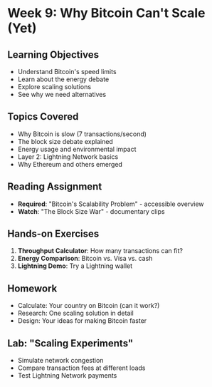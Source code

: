 # Week 9: Why Bitcoin Can't Scale (Yet)

## Learning Objectives

- Understand Bitcoin's speed limits
- Learn about the energy debate
- Explore scaling solutions
- See why we need alternatives

## Topics Covered

- Why Bitcoin is slow (7 transactions/second)
- The block size debate explained
- Energy usage and environmental impact
- Layer 2: Lightning Network basics
- Why Ethereum and others emerged

## Reading Assignment

- **Required**: "Bitcoin's Scalability Problem" - accessible overview
- **Watch**: "The Block Size War" - documentary clips

## Hands-on Exercises

1. **Throughput Calculator**: How many transactions can fit?
2. **Energy Comparison**: Bitcoin vs. Visa vs. cash
3. **Lightning Demo**: Try a Lightning wallet

## Homework

- Calculate: Your country on Bitcoin (can it work?)
- Research: One scaling solution in detail
- Design: Your ideas for making Bitcoin faster

## Lab: "Scaling Experiments"

- Simulate network congestion
- Compare transaction fees at different loads
- Test Lightning Network payments
